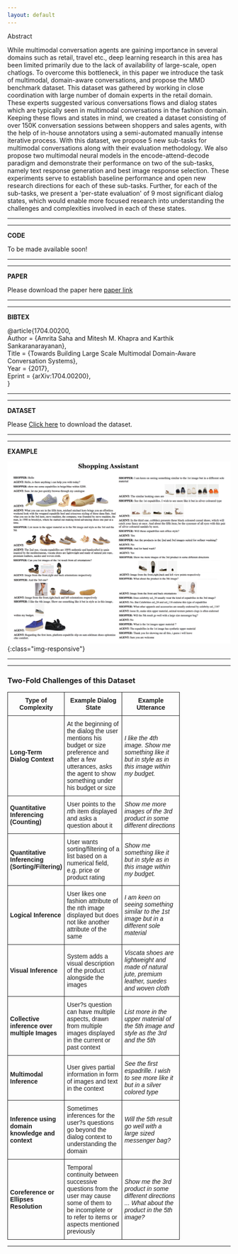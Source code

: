 ```yaml
---
layout: default
---
```



<div class="panel panel-default">
  <div class="panel-heading">Abstract</div>
<div class="panel-body">

 While multimodal conversation agents are gaining importance in several domains such as retail, travel etc., deep learning research in this area has been limited primarily due to the lack of availability of large-scale, open chatlogs. To overcome this bottleneck, in this paper we introduce the task of multimodal, domain-aware conversations, and propose the MMD benchmark dataset. This dataset was gathered by working in close coordination with large number of domain experts in the retail domain. These experts suggested various conversations flows and dialog states which are typically seen in multimodal conversations in the fashion domain. Keeping these flows and states in mind, we created a dataset consisting of over 150K conversation sessions between shoppers and sales agents, with the help of in-house annotators using a semi-automated manually intense iterative process. 
With this dataset, we propose 5 new sub-tasks for multimodal conversations along with their evaluation methodology. We also propose two multimodal neural models in the encode-attend-decode paradigm and demonstrate their performance on two of the sub-tasks, namely text response generation and best image response selection. These experiments serve to establish baseline performance and open new research directions for each of these sub-tasks. Further, for each of the sub-tasks, we present a 'per-state evaluation' of 9 most significant dialog states, which would enable more focused research into understanding the challenges and complexities involved in each of these states.
</div>
</div>

---
---
**CODE**
<div class='row section highlight'>
  <div class='col-xs-10 col-xs-offset-1'>
To be made available soon!
  </div>
</div>

---
---
**PAPER**

<!-- Put paper arxiv link here -->
Please download the paper here [paper link](https://arxiv.org/abs/1704.00200)

---
---
**BIBTEX**

@article{1704.00200, <br/>
Author = {Amrita Saha and Mitesh M. Khapra and Karthik Sankaranarayanan},<br/>
Title = {Towards Building Large Scale Multimodal Domain-Aware Conversation Systems},<br/>
Year = {2017},<br/>
Eprint = {arXiv:1704.00200},<br/>
}<br/>

---
---
**DATASET**

Please [Click here]({{site.baseurl}}/download/) to download the dataset.

---
---
**EXAMPLE**

<!-- Put  example here -->
![Example Dialog Session](images/dialogue_example.png){:class="img-responsive"}

---
---
### Two-Fold Challenges of this Dataset

<style type="text/css">
.tg  {border-collapse:collapse;border-spacing:0;}
.tg td{font-family:Arial, sans-serif;font-size:14px;padding:10px 5px;border-style:solid;border-width:1px;overflow:hidden;word-break:normal;}
.tg th{font-family:Arial, sans-serif;font-size:14px;font-weight:normal;padding:10px 5px;border-style:solid;border-width:1px;overflow:hidden;word-break:normal;}
.tg .tg-yw4l{vertical-align:top}
</style>
<table class="tg">
  <col width="80">
  <col width="130">
  <col width="130">
  <tr>
    <th class="tg-031e"><b>Type of Complexity</b></th>
    <th class="tg-031e"><b>Example Dialog State</b></th>
    <th class="tg-031e"><b>Example Utterance</b></th>
  </tr>
  <tr>
     <td class="tg-031e"><b>Long-Term Dialog Context</b></td>
     <td class="tg-031e">At the beginning of the dialog the user mentions his budget or size preference and after a few utterances, asks the agent to show something under his budget or size</td>
     <td class="tg-031e"><i>I like the 4th image. Show me something like it but in style as in this image within my budget.</i></td>
  </tr>  
  <tr> 
     <td class="tg-031e"><b>Quantitative Inferencing (Counting)</b></td>
     <td class="tg-031e">User points to the <i>n</i>th item displayed and asks a question about it</td>
     <td class="tg-031e"><i>Show me more images of the 3rd product in some different directions</i></td>
   </tr>
   <tr>  
     <td class="tg-031e"><b>Quantitative Inferencing (Sorting/Filtering)</b></td>
     <td class="tg-031e">User wants sorting/filtering of a list based on a numerical field, e.g. price or product rating</td>
     <td class="tg-031e"><i>Show me something like it but in style as in this image within my budget.</i></td>
   </tr>
   <tr>
       <td class="tg-031e"><b>Logical Inference</b></td>
       <td class="tg-031e">User likes one fashion attribute of the nth image displayed but does not like another attribute of the same</td>
       <td class="tg-031e"><i>I am keen on seeing something similar to the 1st image but in a different sole material</i></td>
   </tr>
   <tr>
   	<td class="tg-031e"><b>Visual Inference</b></td>
	<td class="tg-031e">System adds a visual description of the product alongside the images</td>
	<td class="tg-031e"><i>Viscata shoes are lightweight and made of natural jute, premium leather, suedes and woven cloth</i></td>
   </tr>
   <tr>
   	<td class="tg-031e"><b>Collective inference over multiple Images</b></td>
	<td class="tg-031e">User?s question can have multiple aspects, drawn from multiple images displayed in the current or past context</td>
	<td class="tg-031e"><i>List more in the upper material of the 5th image and style as the 3rd and the 5th</i></td>
  </tr>
  <tr>
  	<td class="tg-031e"><b>Multimodal Inference</b></td>
	<td class="tg-031e">User gives partial information in form of images and text in the context</td>
	<td class="tg-031e"><i>See the first espadrille. I wish to see more like it but in a silver colored type</i></td>
  </tr>
  <tr>	
	<td class="tg-031e"><b>Inference using domain knowledge and context</b></td>
	<td class="tg-031e">Sometimes inferences for the user?s questions go beyond the dialog context to understanding the domain</td>
	<td class="tg-031e"><i>Will the 5th result go well with a large sized messenger bag?</i></td>
  </tr>	
  <tr>
  	<td class="tg-031e"><b>Coreference or Ellipses Resolution</b></td>
	<td class="tg-031e">Temporal continuity between successive questions from the user may cause some of them to be incomplete or to refer to items or aspects mentioned previously</td>
	<td class="tg-031e"><i>Show me the 3rd product in some different directions ... What about the product in the 5th image?</i></td>
  </tr>
</table>  

---



